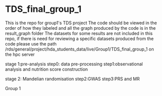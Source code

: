 # TDS_final_group_1

This is the repo for group1's TDS project
The code should be viewed in the order of how they labeled and all the graph produced by the code is in the result_graph folder
The datasets for some results are not included in this repo, if there is need for reviewing a specific datasets produced from the code
please use the path /rds/general/project/hda_students_data/live/Group1/TDS_final_group_1 on the hpc server

stage 1:pre-analysis
step0: data pre-processing
step1:observational analysis and nutrition score construction

stage 2: Mandelian randomisation
step2:GWAS
step3:PRS and MR

Group 1
